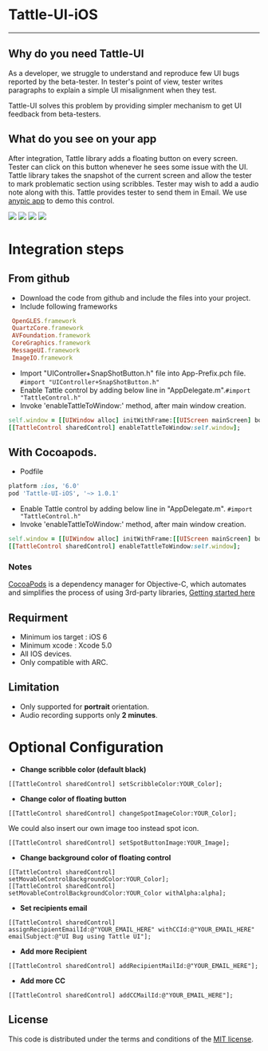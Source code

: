 # Tattle-UI-iOS
-----------------

## Why do you need Tattle-UI

As a developer, we struggle to understand and reproduce few UI
bugs reported by the beta-tester. In tester's point of view, tester
writes paragraphs to explain a simple UI misalignment when they test.

Tattle-UI solves this problem by providing simpler mechanism to get UI feedback
from beta-testers. 

## What do you see on your app

After integration, Tattle library adds a floating button on every screen. 
Tester can click on this button whenever he sees some issue with the UI.
Tattle library takes the snapshot of the current screen and allow the tester
to mark problematic section using scribbles. Tester may wish to add a audio note along with this. 
Tattle provides tester to send them in Email. We use [anypic app](https://github.com/ParsePlatform/Anypic) to demo this control.

[![](http://imagizer.imageshack.us/v2/640x480q90/841/95fa.png)](http://imageshack.com/a/img841/7874/95fa.png)
[![](http://imagizer.imageshack.us/v2/640x480q90/834/iq33.png)](http://imageshack.com/a/img834/3107/iq33.png)
[![](http://imagizer.imageshack.us/v2/640x480q90/844/xtci.png)](http://imageshack.com/a/img844/915/xtci.png)
[![](http://imagizer.imageshack.us/v2/640x480q90/836/9kqe.png)](http://imageshack.com/a/img836/9691/9kqe.png)

# Integration steps

## From github 
* Download the code from github and include the files into your project. 
* Include following frameworks
```ruby
 OpenGLES.framework
 QuartzCore.framework
 AVFoundation.framework
 CoreGraphics.framework
 MessageUI.framework
 ImageIO.framework  
```
* Import "UIController+SnapShotButton.h" file into App-Prefix.pch file. `#import "UIController+SnapShotButton.h"`
* Enable Tattle control by adding below line in "AppDelegate.m".`#import "TattleControl.h"`
* Invoke 'enableTattleToWindow:' method, after main window creation.
```ruby
self.window = [[UIWindow alloc] initWithFrame:[[UIScreen mainScreen] bounds]]; 
[[TattleControl sharedControl] enableTattleToWindow:self.window]; 
```
## With Cocoapods.

* Podfile 
```ruby
platform :ios, '6.0'
pod 'Tattle-UI-iOS', '~> 1.0.1'
```
* Enable Tattle control by adding below line in "AppDelegate.m".
`#import "TattleControl.h"`
* Invoke 'enableTattleToWindow:' method, after main window creation.
```ruby
self.window = [[UIWindow alloc] initWithFrame:[[UIScreen mainScreen] bounds]]; 
[[TattleControl sharedControl] enableTattleToWindow:self.window]; 
```
### Notes

[CocoaPods](http://cocoapods.org) is a dependency manager for Objective-C, which automates and simplifies the process of using 3rd-party libraries, [Getting started here](http://guides.cocoapods.org/using/getting-started.html)

## Requirment 

* Minimum ios target : iOS 6
* Minimum xcode : Xcode 5.0
* All IOS devices.
* Only compatible with ARC.

## Limitation

- Only supported for **portrait** orientation. 
- Audio recording supports only **2 minutes**.

# Optional Configuration

* **Change scribble color (default black)**
```
[[TattleControl sharedControl] setScribbleColor:YOUR_Color];
```
* **Change color of floating button**
```
[[TattleControl sharedControl] changeSpotImageColor:YOUR_Color];
```
We could also insert our own image too instead spot icon.
```
[[TattleControl sharedControl] setSpotButtonImage:YOUR_Image];
```

* **Change background color of floating control**
```
[[TattleControl sharedControl] setMovableControlBackgroundColor:YOUR_Color];
[[TattleControl sharedControl] setMovableControlBackgroundColor:YOUR_Color withAlpha:alpha];
```

* **Set recipients email** 
```
[[TattleControl sharedControl] assignRecipientEmailId:@"YOUR_EMAIL_HERE" withCCId:@"YOUR_EMAIL_HERE" emailSubject:@"UI Bug using Tattle UI"];
```

* **Add more Recipient**
```
[[TattleControl sharedControl] addRecipientMailId:@"YOUR_EMAIL_HERE"];
```

* **Add more CC**
```
[[TattleControl sharedControl] addCCMailId:@"YOUR_EMAIL_HERE"];
```

## License

This code is distributed under the terms and conditions of the [MIT license](LICENSE). 
